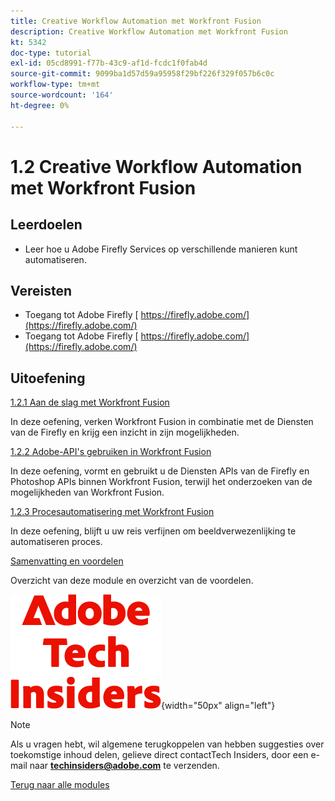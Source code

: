 ```yaml
---
title: Creative Workflow Automation met Workfront Fusion
description: Creative Workflow Automation met Workfront Fusion
kt: 5342
doc-type: tutorial
exl-id: 05cd8991-f77b-43c9-af1d-fcdc1f0fab4d
source-git-commit: 9099ba1d57d59a95958f29bf226f329f057b6c0c
workflow-type: tm+mt
source-wordcount: '164'
ht-degree: 0%

---
```


# 1.2 Creative Workflow Automation met Workfront Fusion

## Leerdoelen

- Leer hoe u Adobe Firefly Services op verschillende manieren kunt automatiseren.

## Vereisten

- Toegang tot Adobe Firefly [ https://firefly.adobe.com/](https://firefly.adobe.com/)
- Toegang tot Adobe Firefly [ https://firefly.adobe.com/](https://firefly.adobe.com/)

## Uitoefening

[1.2.1 Aan de slag met Workfront Fusion](./ex1.md)

In deze oefening, verken Workfront Fusion in combinatie met de Diensten van de Firefly en krijg een inzicht in zijn mogelijkheden.

[1.2.2 Adobe-API&#39;s gebruiken in Workfront Fusion](./ex2.md)

In deze oefening, vormt en gebruikt u de Diensten APIs van de Firefly en Photoshop APIs binnen Workfront Fusion, terwijl het onderzoeken van de mogelijkheden van Workfront Fusion.

[1.2.3 Procesautomatisering met Workfront Fusion](./ex3.md)

In deze oefening, blijft u uw reis verfijnen om beeldverwezenlijking te automatiseren proces.

[Samenvatting en voordelen](./summary.md)

Overzicht van deze module en overzicht van de voordelen.

![ Indexen van de Tech ](./../../../assets/images/techinsiders.png){width="50px" align="left"}

>[!NOTE]
>
>Als u vragen hebt, wil algemene terugkoppelen van hebben suggesties over toekomstige inhoud delen, gelieve direct contactTech Insiders, door een e-mail naar **techinsiders@adobe.com** te verzenden.

[Terug naar alle modules](../../../overview.md)
